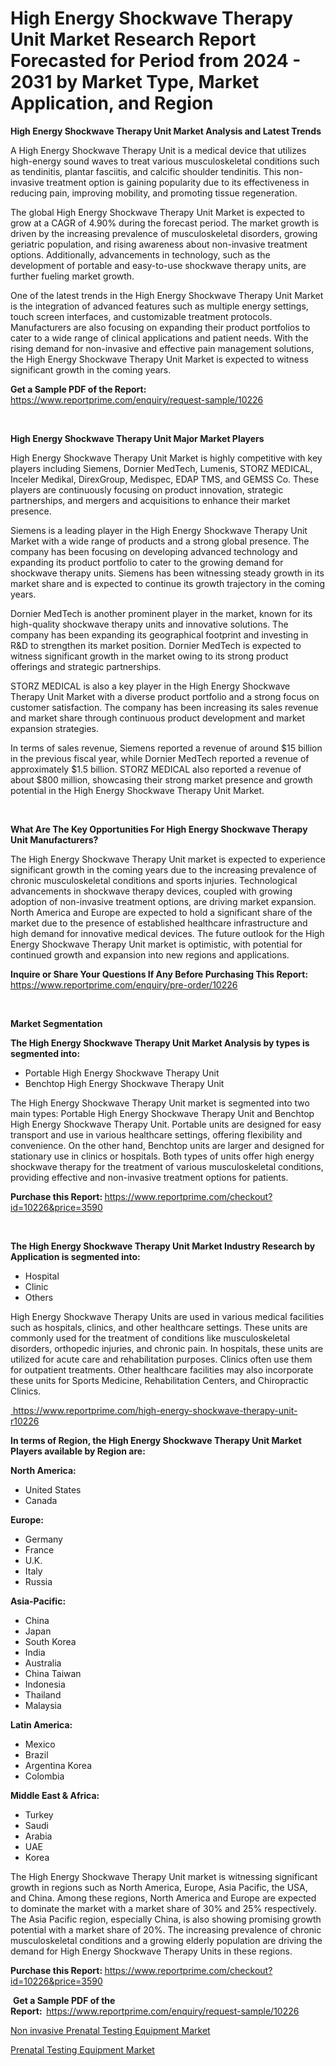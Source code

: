 <p><h1>High Energy Shockwave Therapy Unit Market Research Report Forecasted for Period from 2024 -  2031 by Market Type, Market Application, and Region</h1></p><p><strong>High Energy Shockwave Therapy Unit Market Analysis and Latest Trends</strong></p>
<p><p>A High Energy Shockwave Therapy Unit is a medical device that utilizes high-energy sound waves to treat various musculoskeletal conditions such as tendinitis, plantar fasciitis, and calcific shoulder tendinitis. This non-invasive treatment option is gaining popularity due to its effectiveness in reducing pain, improving mobility, and promoting tissue regeneration.</p><p>The global High Energy Shockwave Therapy Unit Market is expected to grow at a CAGR of 4.90% during the forecast period. The market growth is driven by the increasing prevalence of musculoskeletal disorders, growing geriatric population, and rising awareness about non-invasive treatment options. Additionally, advancements in technology, such as the development of portable and easy-to-use shockwave therapy units, are further fueling market growth.</p><p>One of the latest trends in the High Energy Shockwave Therapy Unit Market is the integration of advanced features such as multiple energy settings, touch screen interfaces, and customizable treatment protocols. Manufacturers are also focusing on expanding their product portfolios to cater to a wide range of clinical applications and patient needs. With the rising demand for non-invasive and effective pain management solutions, the High Energy Shockwave Therapy Unit Market is expected to witness significant growth in the coming years.</p></p>
<p><strong>Get a Sample PDF of the Report:&nbsp;</strong> <a href="https://www.reportprime.com/enquiry/request-sample/10226">https://www.reportprime.com/enquiry/request-sample/10226</a></p>
<p>&nbsp;</p>
<p><strong>High Energy Shockwave Therapy Unit Major Market Players</strong></p>
<p><p>High Energy Shockwave Therapy Unit Market is highly competitive with key players including Siemens, Dornier MedTech, Lumenis, STORZ MEDICAL, Inceler Medikal, DirexGroup, Medispec, EDAP TMS, and GEMSS Co. These players are continuously focusing on product innovation, strategic partnerships, and mergers and acquisitions to enhance their market presence.</p><p>Siemens is a leading player in the High Energy Shockwave Therapy Unit Market with a wide range of products and a strong global presence. The company has been focusing on developing advanced technology and expanding its product portfolio to cater to the growing demand for shockwave therapy units. Siemens has been witnessing steady growth in its market share and is expected to continue its growth trajectory in the coming years.</p><p>Dornier MedTech is another prominent player in the market, known for its high-quality shockwave therapy units and innovative solutions. The company has been expanding its geographical footprint and investing in R&D to strengthen its market position. Dornier MedTech is expected to witness significant growth in the market owing to its strong product offerings and strategic partnerships.</p><p>STORZ MEDICAL is also a key player in the High Energy Shockwave Therapy Unit Market with a diverse product portfolio and a strong focus on customer satisfaction. The company has been increasing its sales revenue and market share through continuous product development and market expansion strategies.</p><p>In terms of sales revenue, Siemens reported a revenue of around $15 billion in the previous fiscal year, while Dornier MedTech reported a revenue of approximately $1.5 billion. STORZ MEDICAL also reported a revenue of about $800 million, showcasing their strong market presence and growth potential in the High Energy Shockwave Therapy Unit Market.</p></p>
<p>&nbsp;</p>
<p><strong>What Are The Key Opportunities For High Energy Shockwave Therapy Unit Manufacturers?</strong></p>
<p><p>The High Energy Shockwave Therapy Unit market is expected to experience significant growth in the coming years due to the increasing prevalence of chronic musculoskeletal conditions and sports injuries. Technological advancements in shockwave therapy devices, coupled with growing adoption of non-invasive treatment options, are driving market expansion. North America and Europe are expected to hold a significant share of the market due to the presence of established healthcare infrastructure and high demand for innovative medical devices. The future outlook for the High Energy Shockwave Therapy Unit market is optimistic, with potential for continued growth and expansion into new regions and applications.</p></p>
<p><strong>Inquire or Share Your Questions If Any Before Purchasing This Report:</strong> <a href="https://www.reportprime.com/enquiry/pre-order/10226">https://www.reportprime.com/enquiry/pre-order/10226</a></p>
<p>&nbsp;</p>
<p><strong>Market Segmentation</strong></p>
<p><strong>The High Energy Shockwave Therapy Unit Market Analysis by types is segmented into:</strong></p>
<p><ul><li>Portable High Energy Shockwave Therapy Unit</li><li>Benchtop High Energy Shockwave Therapy Unit</li></ul></p>
<p><p>The High Energy Shockwave Therapy Unit market is segmented into two main types: Portable High Energy Shockwave Therapy Unit and Benchtop High Energy Shockwave Therapy Unit. Portable units are designed for easy transport and use in various healthcare settings, offering flexibility and convenience. On the other hand, Benchtop units are larger and designed for stationary use in clinics or hospitals. Both types of units offer high energy shockwave therapy for the treatment of various musculoskeletal conditions, providing effective and non-invasive treatment options for patients.</p></p>
<p><strong>Purchase this Report:&nbsp;</strong><a href="https://www.reportprime.com/checkout?id=10226&price=3590">https://www.reportprime.com/checkout?id=10226&price=3590</a></p>
<p>&nbsp;</p>
<p><strong>The High Energy Shockwave Therapy Unit Market Industry Research by Application is segmented into:</strong></p>
<p><ul><li>Hospital</li><li>Clinic</li><li>Others</li></ul></p>
<p><p>High Energy Shockwave Therapy Units are used in various medical facilities such as hospitals, clinics, and other healthcare settings. These units are commonly used for the treatment of conditions like musculoskeletal disorders, orthopedic injuries, and chronic pain. In hospitals, these units are utilized for acute care and rehabilitation purposes. Clinics often use them for outpatient treatments. Other healthcare facilities may also incorporate these units for Sports Medicine, Rehabilitation Centers, and Chiropractic Clinics.</p></p>
<p><a href="https://www.reportprime.com/high-energy-shockwave-therapy-unit-r10226">&nbsp;https://www.reportprime.com/high-energy-shockwave-therapy-unit-r10226</a></p>
<p><strong>In terms of Region, the High Energy Shockwave Therapy Unit Market Players available by Region are:</strong></p>
<p>
    <p> <strong> North America: </strong>
        <ul>
            <li>United States</li>
            <li>Canada</li>
        </ul>
        </p> 
    <p> <strong> Europe: </strong>
        <ul>
            <li>Germany</li>
            <li>France</li>
            <li>U.K.</li>
            <li>Italy</li>
            <li>Russia</li>
        </ul>
        </p> 
    <p> <strong> Asia-Pacific: </strong>
        <ul>
            <li>China</li>
            <li>Japan</li>
            <li>South Korea</li>
            <li>India</li>
            <li>Australia</li>
            <li>China Taiwan</li>
            <li>Indonesia</li>
            <li>Thailand</li>
            <li>Malaysia</li>
        </ul>
        </p> 
    <p> <strong> Latin America: </strong>
        <ul>
            <li>Mexico</li>
            <li>Brazil</li>
            <li>Argentina Korea</li>
            <li>Colombia</li>
        </ul>
        </p> 
    <p> <strong> Middle East & Africa: </strong>
        <ul>
            <li>Turkey</li>
            <li>Saudi</li>
            <li>Arabia</li>
            <li>UAE</li>
            <li>Korea</li>
        </ul>
    </p>
    </p>
<p><p>The High Energy Shockwave Therapy Unit market is witnessing significant growth in regions such as North America, Europe, Asia Pacific, the USA, and China. Among these regions, North America and Europe are expected to dominate the market with a market share of 30% and 25% respectively. The Asia Pacific region, especially China, is also showing promising growth potential with a market share of 20%. The increasing prevalence of chronic musculoskeletal conditions and a growing elderly population are driving the demand for High Energy Shockwave Therapy Units in these regions.</p></p>
<p><strong>Purchase this Report: </strong><a href="https://www.reportprime.com/checkout?id=10226&price=3590">https://www.reportprime.com/checkout?id=10226&price=3590</a></p>
<p>&nbsp;<strong>Get a Sample PDF of the Report:&nbsp;&nbsp;</strong><a href="https://www.reportprime.com/enquiry/request-sample/10226">https://www.reportprime.com/enquiry/request-sample/10226</a></p>
<p><strong></strong></p>
<p><p><a href="https://github.com/eliyamanson4561/Market-Research-Report-List-1/blob/main/non-invasive-prenatal-testing-equipment-market.md">Non invasive Prenatal Testing Equipment Market</a></p><p><a href="https://github.com/santosh758595/Market-Research-Report-List-6/blob/main/prenatal-testing-equipment-market.md">Prenatal Testing Equipment Market</a></p></p>